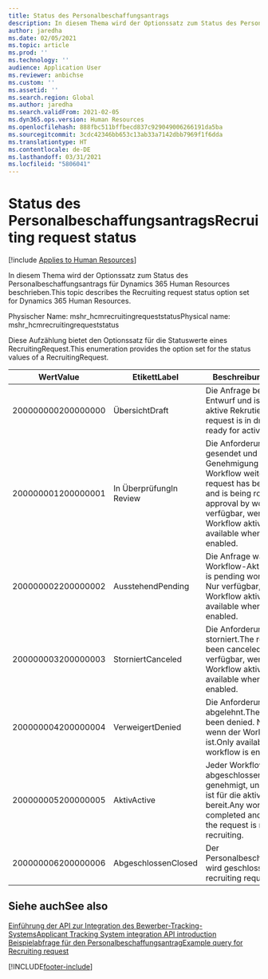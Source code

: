 ```yaml
---
title: Status des Personalbeschaffungsantrags
description: In diesem Thema wird der Optionssatz zum Status des Personalbeschaffungsantrags für Dynamics 365 Human Resources beschrieben.
author: jaredha
ms.date: 02/05/2021
ms.topic: article
ms.prod: ''
ms.technology: ''
audience: Application User
ms.reviewer: anbichse
ms.custom: ''
ms.assetid: ''
ms.search.region: Global
ms.author: jaredha
ms.search.validFrom: 2021-02-05
ms.dyn365.ops.version: Human Resources
ms.openlocfilehash: 888fbc511bffbecd837c929049006266191da5ba
ms.sourcegitcommit: 3cdc42346bb653c13ab33a7142dbb7969f1f6dda
ms.translationtype: HT
ms.contentlocale: de-DE
ms.lasthandoff: 03/31/2021
ms.locfileid: "5806041"
---
```

# <a name="recruiting-request-status"></a><span data-ttu-id="d919c-103">Status des Personalbeschaffungsantrags</span><span class="sxs-lookup"><span data-stu-id="d919c-103">Recruiting request status</span></span>

[!include [Applies to Human Resources](../includes/applies-to-hr.md)]

<span data-ttu-id="d919c-104">In diesem Thema wird der Optionssatz zum Status des Personalbeschaffungsantrags für Dynamics 365 Human Resources beschrieben.</span><span class="sxs-lookup"><span data-stu-id="d919c-104">This topic describes the Recruiting request status option set for Dynamics 365 Human Resources.</span></span>

<span data-ttu-id="d919c-105">Physischer Name: mshr_hcmrecruitingrequeststatus</span><span class="sxs-lookup"><span data-stu-id="d919c-105">Physical name: mshr_hcmrecruitingrequeststatus</span></span>

<span data-ttu-id="d919c-106">Diese Aufzählung bietet den Optionssatz für die Statuswerte eines RecruitingRequest.</span><span class="sxs-lookup"><span data-stu-id="d919c-106">This enumeration provides the option set for the status values of a RecruitingRequest.</span></span>

| <span data-ttu-id="d919c-107">Wert</span><span class="sxs-lookup"><span data-stu-id="d919c-107">Value</span></span> | <span data-ttu-id="d919c-108">Etikett</span><span class="sxs-lookup"><span data-stu-id="d919c-108">Label</span></span> | <span data-ttu-id="d919c-109">Beschreibung</span><span class="sxs-lookup"><span data-stu-id="d919c-109">Description</span></span> |
| --- | --- | --- |
| <span data-ttu-id="d919c-110">200000000</span><span class="sxs-lookup"><span data-stu-id="d919c-110">200000000</span></span> | <span data-ttu-id="d919c-111">Übersicht</span><span class="sxs-lookup"><span data-stu-id="d919c-111">Draft</span></span> | <span data-ttu-id="d919c-112">Die Anfrage befindet sich im Entwurf und ist nicht für die aktive Rekrutierung bereit.</span><span class="sxs-lookup"><span data-stu-id="d919c-112">The request is in draft and isn't ready for active recruiting.</span></span> |
| <span data-ttu-id="d919c-113">200000001</span><span class="sxs-lookup"><span data-stu-id="d919c-113">200000001</span></span> | <span data-ttu-id="d919c-114">In Überprüfung</span><span class="sxs-lookup"><span data-stu-id="d919c-114">In Review</span></span> | <span data-ttu-id="d919c-115">Die Anforderung wurde gesendet und wird zur Genehmigung durch den Workflow weitergeleitet.</span><span class="sxs-lookup"><span data-stu-id="d919c-115">The request has been submitted and is being routed for approval by workflow.</span></span> <span data-ttu-id="d919c-116">Nur verfügbar, wenn der Workflow aktiviert ist.</span><span class="sxs-lookup"><span data-stu-id="d919c-116">Only available when workflow is enabled.</span></span> |
| <span data-ttu-id="d919c-117">200000002</span><span class="sxs-lookup"><span data-stu-id="d919c-117">200000002</span></span> | <span data-ttu-id="d919c-118">Ausstehend</span><span class="sxs-lookup"><span data-stu-id="d919c-118">Pending</span></span> | <span data-ttu-id="d919c-119">Die Anfrage wartet auf die Workflow-Aktion.</span><span class="sxs-lookup"><span data-stu-id="d919c-119">The request is pending workflow action.</span></span> <span data-ttu-id="d919c-120">Nur verfügbar, wenn der Workflow aktiviert ist.</span><span class="sxs-lookup"><span data-stu-id="d919c-120">Only available when workflow is enabled.</span></span> |
| <span data-ttu-id="d919c-121">200000003</span><span class="sxs-lookup"><span data-stu-id="d919c-121">200000003</span></span> | <span data-ttu-id="d919c-122">Storniert</span><span class="sxs-lookup"><span data-stu-id="d919c-122">Canceled</span></span> | <span data-ttu-id="d919c-123">Die Anforderung wurde storniert.</span><span class="sxs-lookup"><span data-stu-id="d919c-123">The request has been canceled.</span></span> <span data-ttu-id="d919c-124">Nur verfügbar, wenn der Workflow aktiviert ist.</span><span class="sxs-lookup"><span data-stu-id="d919c-124">Only available when workflow is enabled.</span></span> |
| <span data-ttu-id="d919c-125">200000004</span><span class="sxs-lookup"><span data-stu-id="d919c-125">200000004</span></span> | <span data-ttu-id="d919c-126">Verweigert</span><span class="sxs-lookup"><span data-stu-id="d919c-126">Denied</span></span> | <span data-ttu-id="d919c-127">Die Anforderung wurde abgelehnt.</span><span class="sxs-lookup"><span data-stu-id="d919c-127">The request has been denied.</span></span> <span data-ttu-id="d919c-128">Nur verfügbar, wenn der Workflow aktiviert ist.</span><span class="sxs-lookup"><span data-stu-id="d919c-128">Only available when workflow is enabled.</span></span> |
| <span data-ttu-id="d919c-129">200000005</span><span class="sxs-lookup"><span data-stu-id="d919c-129">200000005</span></span> | <span data-ttu-id="d919c-130">Aktiv</span><span class="sxs-lookup"><span data-stu-id="d919c-130">Active</span></span> | <span data-ttu-id="d919c-131">Jeder Workflow wird abgeschlossen und genehmigt, und die Anfrage ist für die aktive Rekrutierung bereit.</span><span class="sxs-lookup"><span data-stu-id="d919c-131">Any workflow is completed and approved, and the request is ready for active recruiting.</span></span> |
| <span data-ttu-id="d919c-132">200000006</span><span class="sxs-lookup"><span data-stu-id="d919c-132">200000006</span></span> | <span data-ttu-id="d919c-133">Abgeschlossen</span><span class="sxs-lookup"><span data-stu-id="d919c-133">Closed</span></span> | <span data-ttu-id="d919c-134">Der Personalbeschaffungsantrage wird geschlossen.</span><span class="sxs-lookup"><span data-stu-id="d919c-134">The recruiting request is closed.</span></span> |

## <a name="see-also"></a><span data-ttu-id="d919c-135">Siehe auch</span><span class="sxs-lookup"><span data-stu-id="d919c-135">See also</span></span>

[<span data-ttu-id="d919c-136">Einführung der API zur Integration des Bewerber-Tracking-Systems</span><span class="sxs-lookup"><span data-stu-id="d919c-136">Applicant Tracking System integration API introduction</span></span>](hr-admin-integration-ats-api-introduction.md)<br>
[<span data-ttu-id="d919c-137">Beispielabfrage für den Personalbeschaffungsantrag</span><span class="sxs-lookup"><span data-stu-id="d919c-137">Example query for Recruiting request</span></span>](hr-admin-integration-ats-api-recruiting-request-example-query.md)


[!INCLUDE[footer-include](../includes/footer-banner.md)]